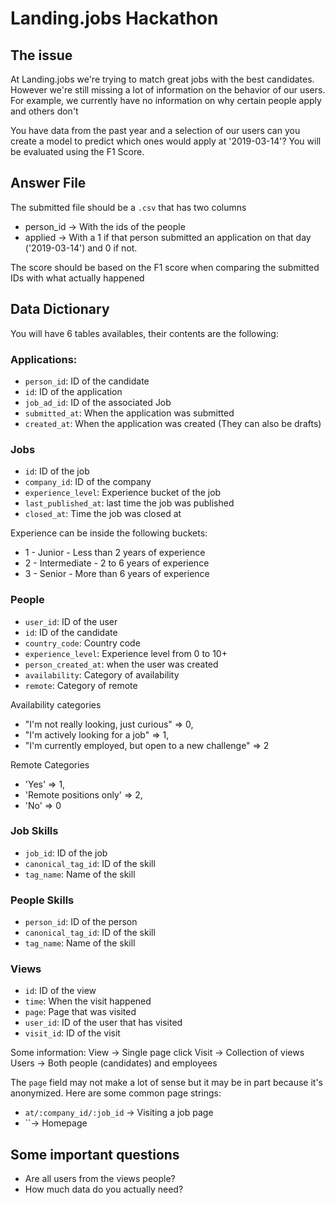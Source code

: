 # Landing.jobs Hackathon

## The issue
At Landing.jobs we're trying to match great jobs with the best candidates. However we're still missing a lot of information on the behavior of our users. For example, we currently have no information on why certain people apply and others don't

You have data from the past year and a selection of our users can you create a model to predict which ones would apply at '2019-03-14'? You will be evaluated using the F1 Score.

## Answer File

The submitted file should be a `.csv` that has two columns

- person_id -> With the ids of the people
- applied -> With a 1 if that person submitted an application on that day ('2019-03-14') and 0 if not.

The score should be based on the F1 score when comparing the submitted IDs with what actually happened


## Data Dictionary

You will have 6 tables availables, their contents are the following:

### Applications:
- `person_id`: ID of the candidate
- `id`: ID of the application
- `job_ad_id`: ID of the associated Job
- `submitted_at`: When the application was submitted
- `created_at`: When the application was created (They can also be drafts)

### Jobs
- `id`: ID of the job
- `company_id`: ID of the company
- `experience_level`: Experience bucket of the job
- `last_published_at`: last time the job was published
- `closed_at`: Time the job was closed at

Experience can be inside the following buckets:

- 1 - Junior - Less than 2 years of experience
- 2 - Intermediate - 2 to 6 years of experience
- 3 - Senior - More than 6 years of experience

### People
  - `user_id`: ID of the user
  - `id`: ID of the candidate
  - `country_code`: Country code
  - `experience_level`: Experience level from 0 to 10+
  - `person_created_at`: when the user was created
  - `availability`: Category of availability
  - `remote`: Category of remote

Availability categories
  - "I'm not really looking, just curious" => 0,
  - "I'm actively looking for a job" => 1,
  - "I'm currently employed, but open to a new challenge" => 2

Remote Categories
  - 'Yes' => 1,
  - 'Remote positions only' => 2,
  - 'No' => 0

### Job Skills
- `job_id`: ID of the job
- `canonical_tag_id`: ID of the skill
- `tag_name`: Name of the skill

### People Skills
- `person_id`: ID of the person
- `canonical_tag_id`: ID of the skill
- `tag_name`: Name of the skill


### Views

- `id`: ID of the view
- `time`: When the visit happened
- `page`: Page that was visited
- `user_id`: ID of the user that has visited
- `visit_id`: ID of the visit

Some information:
View -> Single page click
Visit -> Collection of views
Users -> Both people (candidates) and employees

The `page` field may not make a lot of sense but it may be in part because it's anonymized. Here are some common page strings:

- `at/:company_id/:job_id` -> Visiting a job page
- ``-> Homepage


## Some important questions

- Are all users from the views people?
- How much data do you actually need?
